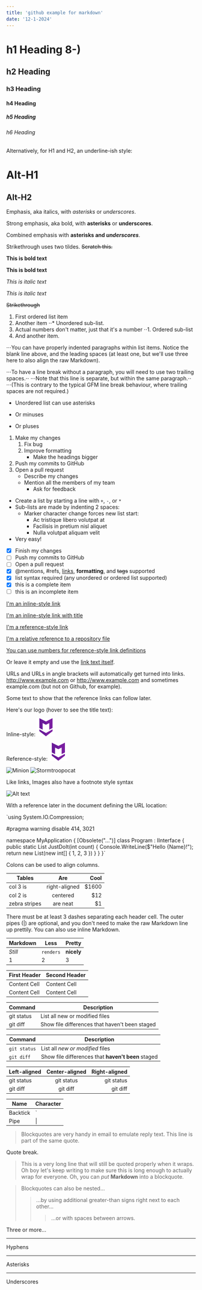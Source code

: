 ```yaml
---
title: 'github example for markdown'
date: '12-1-2024'
---
```


# h1 Heading 8-)
## h2 Heading
### h3 Heading
#### h4 Heading
##### h5 Heading
###### h6 Heading

Alternatively, for H1 and H2, an underline-ish style:

Alt-H1
======

Alt-H2
------

Emphasis, aka italics, with *asterisks* or _underscores_.

Strong emphasis, aka bold, with **asterisks** or __underscores__.

Combined emphasis with **asterisks and _underscores_**.

Strikethrough uses two tildes. ~~Scratch this.~~

**This is bold text**

__This is bold text__

*This is italic text*

_This is italic text_

~~Strikethrough~~

1. First ordered list item
2. Another item
⋅⋅* Unordered sub-list.
1. Actual numbers don't matter, just that it's a number
⋅⋅1. Ordered sub-list
4. And another item.

⋅⋅⋅You can have properly indented paragraphs within list items. Notice the blank line above, and the leading spaces (at least one, but we'll use three here to also align the raw Markdown).

⋅⋅⋅To have a line break without a paragraph, you will need to use two trailing spaces.⋅⋅
⋅⋅⋅Note that this line is separate, but within the same paragraph.⋅⋅
⋅⋅⋅(This is contrary to the typical GFM line break behaviour, where trailing spaces are not required.)

* Unordered list can use asterisks
- Or minuses
+ Or pluses

1. Make my changes
    1. Fix bug
    2. Improve formatting
        - Make the headings bigger
2. Push my commits to GitHub
3. Open a pull request
    * Describe my changes
    * Mention all the members of my team
        * Ask for feedback

+ Create a list by starting a line with `+`, `-`, or `*`
+ Sub-lists are made by indenting 2 spaces:
  - Marker character change forces new list start:
    * Ac tristique libero volutpat at
    + Facilisis in pretium nisl aliquet
    - Nulla volutpat aliquam velit
+ Very easy!

- [x] Finish my changes
- [ ] Push my commits to GitHub
- [ ] Open a pull request
- [x] @mentions, #refs, [links](), **formatting**, and <del>tags</del> supported
- [x] list syntax required (any unordered or ordered list supported)
- [x] this is a complete item
- [ ] this is an incomplete item

[I'm an inline-style link](https://www.google.com)

[I'm an inline-style link with title](https://www.google.com "Google's Homepage")

[I'm a reference-style link][Arbitrary case-insensitive reference text]

[I'm a relative reference to a repository file](../blob/master/LICENSE)

[You can use numbers for reference-style link definitions][1]

Or leave it empty and use the [link text itself].

URLs and URLs in angle brackets will automatically get turned into links.
http://www.example.com or <http://www.example.com> and sometimes
example.com (but not on Github, for example).

Some text to show that the reference links can follow later.

[arbitrary case-insensitive reference text]: https://www.mozilla.org
[1]: http://slashdot.org
[link text itself]: http://www.reddit.com

Here's our logo (hover to see the title text):

Inline-style:
![alt text](https://github.com/adam-p/markdown-here/raw/master/src/common/images/icon48.png "Logo Title Text 1")

Reference-style:
![alt text][logo]

[logo]: https://github.com/adam-p/markdown-here/raw/master/src/common/images/icon48.png "Logo Title Text 2"

![Minion](https://octodex.github.com/images/minion.png)
![Stormtroopocat](https://octodex.github.com/images/stormtroopocat.jpg "The Stormtroopocat")

Like links, Images also have a footnote style syntax

![Alt text][id]

With a reference later in the document defining the URL location:

[id]: https://octodex.github.com/images/dojocat.jpg  "The Dojocat"

`using System.IO.Compression;

#pragma warning disable 414, 3021

namespace MyApplication
{
    [Obsolete("...")]
    class Program : IInterface
    {
        public static List<int> JustDoIt(int count)
        {
            Console.WriteLine($"Hello {Name}!");
            return new List<int>(new int[] { 1, 2, 3 })
        }
    }
}`

Colons can be used to align columns.

| Tables        | Are           | Cool  |
| ------------- |:-------------:| -----:|
| col 3 is      | right-aligned | $1600 |
| col 2 is      | centered      |   $12 |
| zebra stripes | are neat      |    $1 |

There must be at least 3 dashes separating each header cell.
The outer pipes (|) are optional, and you don't need to make the
raw Markdown line up prettily. You can also use inline Markdown.

Markdown | Less | Pretty
--- | --- | ---
*Still* | `renders` | **nicely**
1 | 2 | 3

| First Header  | Second Header |
| ------------- | ------------- |
| Content Cell  | Content Cell  |
| Content Cell  | Content Cell  |

| Command | Description |
| --- | --- |
| git status | List all new or modified files |
| git diff | Show file differences that haven't been staged |

| Command | Description |
| --- | --- |
| `git status` | List all *new or modified* files |
| `git diff` | Show file differences that **haven't been** staged |

| Left-aligned | Center-aligned | Right-aligned |
| :---         |     :---:      |          ---: |
| git status   | git status     | git status    |
| git diff     | git diff       | git diff      |

| Name     | Character |
| ---      | ---       |
| Backtick | `         |
| Pipe     | \|        |

> Blockquotes are very handy in email to emulate reply text.
> This line is part of the same quote.

Quote break.

> This is a very long line that will still be quoted properly when it wraps. Oh boy let's keep writing to make sure this is long enough to actually wrap for everyone. Oh, you can *put* **Markdown** into a blockquote.

> Blockquotes can also be nested...
>> ...by using additional greater-than signs right next to each other...
> > > ...or with spaces between arrows.

Three or more...

---

Hyphens

***

Asterisks

___

Underscores
